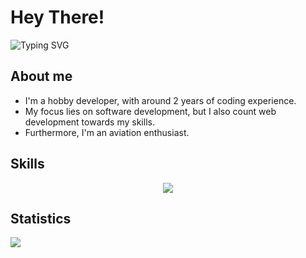 # Hey There!

![Typing SVG](https://readme-typing-svg.demolab.com?font=Avenir&duration=3000&pause=1000&color=1CEBF7&vCenter=true&width=500&height=30&lines=Hey+There%2C+I%E2%80%99m+Felix!;Web+Developer+Enthusiast;Game+Developer+at+Roblox)

## About me 

<ul>
  <li>I'm a hobby developer, with around 2 years of coding experience.</li>
  <li>My focus lies on software development, but I also count web development towards my skills.</li>
  <li>Furthermore, I'm an aviation enthusiast.</li>
</ul>

## Skills

<div align="center">
  <img src="https://skillicons.dev/icons?i=html,css,js,lua,java,github,discord,instagram" />
</div>

## Statistics

<div style="display: inline;">

<img src="https://komarev.com/ghpvc/?username=flxp229&style=for-the-badge&color=brightgreen">
</div>
